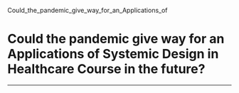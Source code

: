 Could_the_pandemic_give_way_for_an_Applications_of



Could the pandemic give way for an Applications of Systemic Design in Healthcare Course in the future?
======================================================================================================

---

